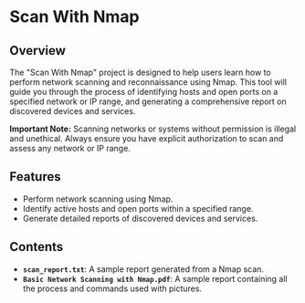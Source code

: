 # Scan With Nmap

## Overview
The "Scan With Nmap" project is designed to help users learn how to perform network scanning and reconnaissance using Nmap. This tool will guide you through the process of identifying hosts and open ports on a specified network or IP range, and generating a comprehensive report on discovered devices and services.

**Important Note:** Scanning networks or systems without permission is illegal and unethical. Always ensure you have explicit authorization to scan and assess any network or IP range.

## Features
- Perform network scanning using Nmap.
- Identify active hosts and open ports within a specified range.
- Generate detailed reports of discovered devices and services.

## Contents
- **`scan_report.txt`**: A sample report generated from a Nmap scan.
- **`Basic Network Scanning with Nmap.pdf`**: A sample report containing all the process and commands used with pictures.
